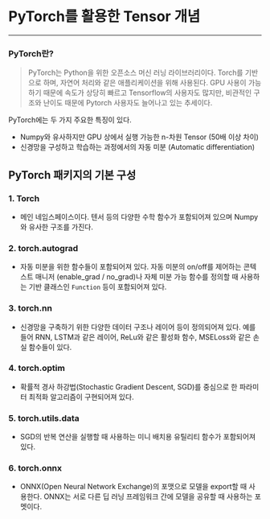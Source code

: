# PyTorch를 활용한 Tensor 개념

---

### PyTorch란?

> PyTorch는 Python을 위한 오픈소스 머신 러닝 라이브러리이다. Torch를 기반으로 하며, 자연어 처리와 같은 애플리케이션을 위해 사용된다. GPU 사용이 가능하기 때문에 속도가 상당히 빠르고 Tensorflow의 사용자도 많지만, 비관적인 구조와 난이도 때문에 Pytorch 사용자도 늘어나고 있는 추세이다.

PyTorch에는 두 가지 주요한 특징이 있다.

* Numpy와 유사하지만 GPU 상에서 실행 가능한 n-차원 Tensor (50배 이상 차이)
* 신경망을 구성하고 학습하는 과정에서의 자동 미분 (Automatic differentiation)



## PyTorch 패키지의 기본 구성

### 1. Torch

- 메인 네임스페이스이다. 텐서 등의 다양한 수학 함수가 포함되어져 있으며 Numpy와 유사한 구조를 가진다.

### 2. torch.autograd

* 자동 미분을 위한 함수들이 포함되어져 있다. 자동 미분의 on/off를 제어하는 콘텍스트 매니저 (enable_grad / no_grad)나 자체 미분 가능 함수를 정의할 때 사용하는 기반 클래스인 `Function` 등이 포함되어져 있다.

### 3. torch.nn

* 신경망을 구축하기 위한 다양한 데이터 구조나 레이어 등이 정의되어져 있다. 예를 들어 RNN, LSTM과 같은 레이어, ReLu와 같은 활성화 함수, MSELoss와 같은 손실 함수들이 있다.

### 4. torch.optim

- 확률적 경사 하강법(Stochastic Gradient Descent, SGD)를 중심으로 한 파라미터 최적화 알고리즘이 구현되어져 있다.

### 5. torch.utils.data

- SGD의 반복 연산을 실행할 때 사용하는 미니 배치용 유틸리티 함수가 포함되어져 있다.

### 6. torch.onnx

- ONNX(Open Neural Network Exchange)의 포맷으로 모델을 export할 때 사용한다. ONNX는 서로 다른 딥 러닝 프레임워크 간에 모델을 공유할 때 사용하는 포멧이다.

